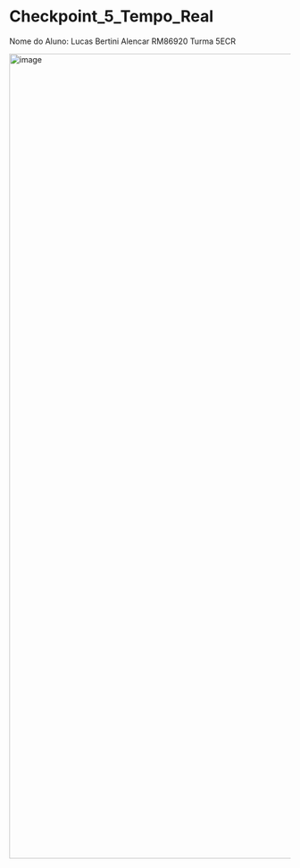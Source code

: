 # Checkpoint_5_Tempo_Real
Nome do Aluno: Lucas Bertini Alencar
RM86920
Turma 5ECR

<img width="1877" height="1442" alt="image" src="https://github.com/user-attachments/assets/ef0a2494-b101-4457-ba35-349db6ffd9cd" />
